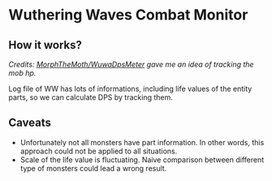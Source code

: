 # Wuthering Waves Combat Monitor

## How it works?

_Credits: [MorphTheMoth/WuwaDpsMeter](https://github.com/MorphTheMoth/WuwaDpsMeter) gave me an idea of tracking the mob hp._

Log file of WW has lots of informations, including life values of the entity parts, so we can calculate DPS by tracking them.

## Caveats

- Unfortunately not all monsters have part information. In other words, this approach could not be applied to all situations.
- Scale of the life value is fluctuating. Naive comparison between different type of monsters could lead a wrong result.

